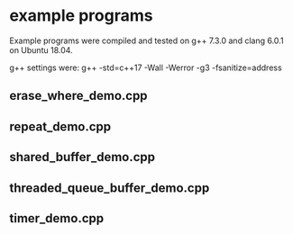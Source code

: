 # example programs

Example programs were compiled and tested on g++ 7.3.0 and clang 6.0.1 on Ubuntu 18.04.

g++ settings were:
g++ -std=c++17 -Wall -Werror -g3 -fsanitize=address

## erase_where_demo.cpp

## repeat_demo.cpp

## shared_buffer_demo.cpp

## threaded_queue_buffer_demo.cpp

## timer_demo.cpp